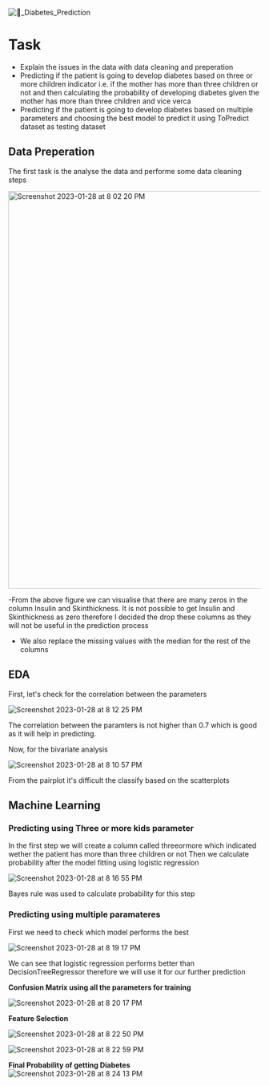 ![🏥_Diabetes_Prediction](https://user-images.githubusercontent.com/67644483/215288160-0703eb4e-e009-4dd8-9710-0c33ce109d74.png)

# Task
- Explain the issues in the data with data cleaning and preperation
- Predicting if the patient is going to develop diabetes based on three or more children indicator i.e. if the mother has more than three children or not and then calculating the probability of developing diabetes given the mother has more than three children and vice verca
- Predicting if the patient is going to develop diabetes based on multiple parameters and choosing the best model to predict it using ToPredict dataset as testing dataset

## Data Preperation
The first task is the analyse the data and performe some data cleaning steps 

<img width="793" alt="Screenshot 2023-01-28 at 8 02 20 PM" src="https://user-images.githubusercontent.com/67644483/215288372-d780a6b0-69f0-4e13-b617-78277443d413.png">

-From the above figure we can visualise that there are many zeros in the column Insulin and Skinthickness. It is not possible to get Insulin and Skinthickness as zero therefore I decided the drop these columns as they will not be useful in the prediction process
- We also replace the missing values with the median for the rest of the columns 

## EDA 
First, let's check for the correlation between the parameters 

![Screenshot 2023-01-28 at 8 12 25 PM](https://user-images.githubusercontent.com/67644483/215288770-b1cec56c-71e0-418e-85e8-6b679e8b52de.png)

The correlation between the paramters is not higher than 0.7 which is good as it will help in predicting.

Now, for the bivariate analysis

![Screenshot 2023-01-28 at 8 10 57 PM](https://user-images.githubusercontent.com/67644483/215288733-b0c89c2c-c31d-41a5-9e12-df2b3c093557.png)

From the pairplot it's difficult the classify based on the scatterplots

## Machine Learning

### Predicting using Three or more kids parameter

In the first step we will create a column called threeormore which indicated wether the patient has more than three children or not 
Then we calculate probability after the model fitting using logistic regression 

![Screenshot 2023-01-28 at 8 16 55 PM](https://user-images.githubusercontent.com/67644483/215288927-2fdaac45-1708-44e9-96bd-8b5f7b13cce9.png)

Bayes rule was used to calculate probability for this step

### Predicting using multiple paramateres

First we need to check which model performs the best 

![Screenshot 2023-01-28 at 8 19 17 PM](https://user-images.githubusercontent.com/67644483/215289018-ec5d0a34-cae3-4998-94aa-2559ef90eb53.png)

We can see that logistic regression performs better than DecisionTreeRegressor therefore we will use it for our further prediction


**Confusion Matrix using all the parameters for training**

![Screenshot 2023-01-28 at 8 20 17 PM](https://user-images.githubusercontent.com/67644483/215289098-19851516-1ad5-4524-85d9-74b4e4188db3.png)


**Feature Selection**

![Screenshot 2023-01-28 at 8 22 50 PM](https://user-images.githubusercontent.com/67644483/215289185-65741894-f9a7-46b9-a1a8-9d8c86b53cd5.png)

![Screenshot 2023-01-28 at 8 22 59 PM](https://user-images.githubusercontent.com/67644483/215289191-e07b1f28-df2e-47c6-9d4b-f3a96f47d3d5.png)


**Final Probability of getting Diabetes**
![Screenshot 2023-01-28 at 8 24 13 PM](https://user-images.githubusercontent.com/67644483/215289251-378dc60e-bdd1-44ff-8f77-6c53efaa6864.png)



